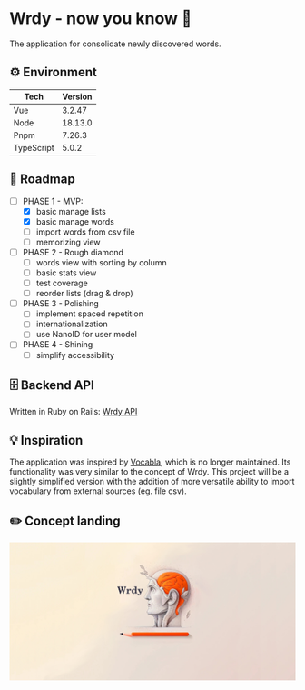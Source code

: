 # Wrdy - now you know 🧠

The application for consolidate newly discovered words.

## ⚙️ Environment

| Tech       | Version |
| ---------- | ------- |
| Vue        | 3.2.47  |
| Node       | 18.13.0 |
| Pnpm       | 7.26.3  |
| TypeScript | 5.0.2   |

## 🚩 Roadmap

- [ ] PHASE 1 - MVP:
  - [x] basic manage lists
  - [x] basic manage words
  - [ ] import words from csv file
  - [ ] memorizing view
- [ ] PHASE 2 - Rough diamond
  - [ ] words view with sorting by column
  - [ ] basic stats view
  - [ ] test coverage
  - [ ] reorder lists (drag & drop)
- [ ] PHASE 3 - Polishing
  - [ ] implement spaced repetition
  - [ ] internationalization
  - [ ] use NanoID for user model
- [ ] PHASE 4 - Shining
  - [ ] simplify accessibility

## 🗄️ Backend API

Written in Ruby on Rails: [Wrdy API](https://github.com/pasikonik/wrdy-api)

## 💡 Inspiration

The application was inspired by [Vocabla](https://vocabla.com/), which is no longer maintained. Its functionality was very similar to the concept of Wrdy. This project will be a slightly simplified version with the addition of more versatile ability to import vocabulary from external sources (eg. file csv).

## ✏️ Concept landing

![landing](https://github.com/pasikonik/wrdy/blob/main/public/landing-art.jpg?raw=true)
